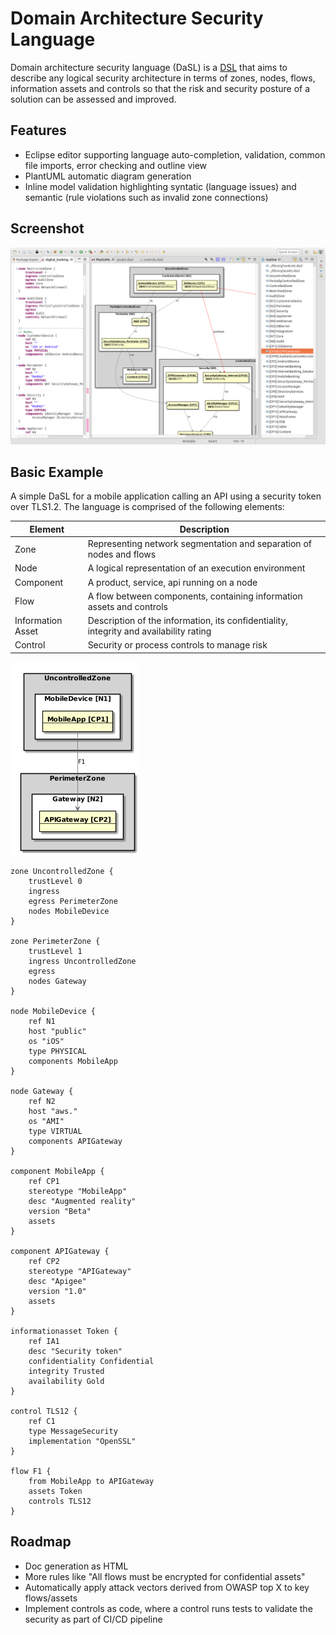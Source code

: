 # Domain Architecture Security Language 

Domain architecture security language (DaSL) is a [DSL](https://en.wikipedia.org/wiki/Domain-specific_language) that aims to describe any logical security architecture in terms of zones, nodes, flows, information assets and controls so that the risk and security posture of a solution can be assessed and improved.

## Features
* Eclipse editor supporting language auto-completion, validation, common file imports, error checking and outline view 
* PlantUML automatic diagram generation 
* Inline model validation highlighting syntatic (language issues) and semantic (rule violations such as invalid zone connections)

## Screenshot
![Dasl Editor](/org.sabsa.lsa.dasl.examples/daslview.png?raw=true "Dasl Editor")

## Basic Example

A simple DaSL for a mobile application calling an API using a security token over TLS1.2. The language is comprised of the following elements:

| Element | Description |
|---------|-------------|
| Zone | Representing network segmentation and separation of nodes and flows |
| Node | A logical representation of an execution environment |
| Component | A product, service, api running on a node  |
| Flow | A flow between components, containing information assets and controls |
| Information Asset | Description of the information, its confidentiality, integrity and availability rating |
| Control | Security or process controls to manage risk |

![Basic Example](/org.sabsa.lsa.dasl.examples/basic/basic.png?raw=true "Basic Example")

```
zone UncontrolledZone {
	trustLevel 0
	ingress 
	egress PerimeterZone
	nodes MobileDevice
}

zone PerimeterZone {
	trustLevel 1
	ingress UncontrolledZone
	egress
	nodes Gateway
}
	
node MobileDevice {
	ref N1
	host "public"
	os "iOS"
	type PHYSICAL
	components MobileApp
}

node Gateway {
	ref N2
	host "aws."
	os "AMI"
	type VIRTUAL
	components APIGateway
}

component MobileApp {
	ref CP1
	stereotype "MobileApp"
	desc "Augmented reality"
	version "Beta"
	assets
}

component APIGateway {
	ref CP2
	stereotype "APIGateway"
	desc "Apigee"
	version "1.0"
	assets
}

informationasset Token {
	ref IA1
	desc "Security token"
	confidentiality Confidential
	integrity Trusted
	availability Gold
}

control TLS12 {
	ref C1
	type MessageSecurity
	implementation "OpenSSL"
}

flow F1 {
	from MobileApp to APIGateway
	assets Token 
	controls TLS12
}
```
## Roadmap

* Doc generation as HTML
* More rules like "All flows must be encrypted for confidential assets"
* Automatically apply attack vectors derived from OWASP top X to key flows/assets
* Implement controls as code, where a control runs tests to validate the security as part of CI/CD pipeline
